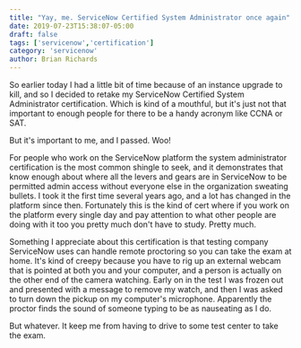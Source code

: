 ```yaml
---
title: "Yay, me. ServiceNow Certified System Administrator once again"
date: 2019-07-23T15:38:07-05:00
draft: false
tags: ['servicenow','certification']
category: 'servicenow'
author: Brian Richards
---
```


So earlier today I had a little bit of time because of an instance upgrade to kill, and so I decided to retake my ServiceNow Certified System Administrator certification. Which is kind of a mouthful, but it's just not that important to enough people for there to be a handy acronym like CCNA or SAT.

But it's important to me, and I passed. Woo!

For people who work on the ServiceNow platform the system administrator certification is the most common shingle to seek, and it demonstrates that know enough about where all the levers and gears are in ServiceNow to be permitted admin access without everyone else in the organization sweating bullets. I took it the first time several years ago, and a lot has changed in the platform since then. Fortunately this is the kind of cert where if you work on the platform every single day and pay attention to what other people are doing with it too you pretty much don't have to study. Pretty much.

Something I appreciate about this certification is that testing company ServiceNow uses can handle remote proctoring so you can take the exam at home. It's kind of creepy because you have to rig up an external webcam that is pointed at both you and your computer, and a person is actually on the other end of the camera watching. Early on in the test I was frozen out and presented with a message to remove my watch, and then I was asked to turn down the pickup on my computer's microphone. Apparently the proctor finds the sound of someone typing to be as nauseating as I do.

But whatever. It keep me from having to drive to some test center to take the exam.
